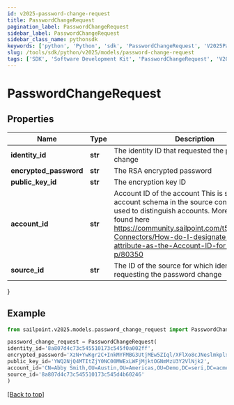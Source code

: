 ```yaml
---
id: v2025-password-change-request
title: PasswordChangeRequest
pagination_label: PasswordChangeRequest
sidebar_label: PasswordChangeRequest
sidebar_class_name: pythonsdk
keywords: ['python', 'Python', 'sdk', 'PasswordChangeRequest', 'V2025PasswordChangeRequest'] 
slug: /tools/sdk/python/v2025/models/password-change-request
tags: ['SDK', 'Software Development Kit', 'PasswordChangeRequest', 'V2025PasswordChangeRequest']
---
```


# PasswordChangeRequest


## Properties

Name | Type | Description | Notes
------------ | ------------- | ------------- | -------------
**identity_id** | **str** | The identity ID that requested the password change | [optional] 
**encrypted_password** | **str** | The RSA encrypted password | [optional] 
**public_key_id** | **str** | The encryption key ID | [optional] 
**account_id** | **str** | Account ID of the account This is specified per account schema in the source configuration. It is used to distinguish accounts. More info can be found here https://community.sailpoint.com/t5/IdentityNow-Connectors/How-do-I-designate-an-account-attribute-as-the-Account-ID-for-a/ta-p/80350 | [optional] 
**source_id** | **str** | The ID of the source for which identity is requesting the password change | [optional] 
}

## Example

```python
from sailpoint.v2025.models.password_change_request import PasswordChangeRequest

password_change_request = PasswordChangeRequest(
identity_id='8a807d4c73c545510173c545f0a002ff',
encrypted_password='XzN+YwKgr2C+InkMYFMBG3UtjMEw5ZIql/XFlXo8cJNeslmkplx6vn4kd4/43IF9STBk5RnzR6XmjpEO+FwHDoiBwYZAkAZK/Iswxk4OdybG6Y4MStJCOCiK8osKr35IMMSV/mbO4wAeltoCk7daTWzTGLiI6UaT5tf+F2EgdjJZ7YqM8W8r7aUWsm3p2Xt01Y46ZRx0QaM91QruiIx2rECFT2pUO0wr+7oQ77jypATyGWRtADsu3YcvCk/6U5MqCnXMzKBcRas7NnZdSL/d5H1GglVGz3VLPMaivG4/oL4chOMmFCRl/zVsGxZ9RhN8rxsRGFFKn+rhExTi+bax3A==',
public_key_id='YWQ2NjQ4MTItZjY0NC00MWExLWFjMjktOGNmMzU3Y2VlNjk2',
account_id='CN=Abby Smith,OU=Austin,OU=Americas,OU=Demo,DC=seri,DC=acme,DC=com',
source_id='8a807d4c73c545510173c545d4b60246'
)

```
[[Back to top]](#) 

